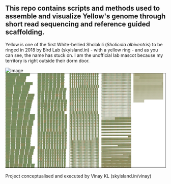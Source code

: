 
This repo contains scripts and methods used to assemble and visualize Yellow's genome through short read sequencing and reference guided scaffolding.
-----
Yellow is one of the first White-bellied Sholakili (_Sholicola albiventris_) to be ringed in 2018 by Bird Lab (skyisland.in) - with a yellow ring - and as you can see, the name has stuck on. I am the unofficial lab mascot because my territory is right outside their dorm door.

![image](https://user-images.githubusercontent.com/61734552/230786201-bbcc7c11-4bdb-42e1-a91e-a379f0fc79c7.png)
![image](https://github.com/stachyris/Project_Yellow/blob/main/Result/scaffolded__fluentDNA.jpg)
 

Project conceptualised and executed by Vinay KL (skyisland.in/vinay)
